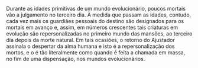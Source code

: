 ﻿Durante as idades primitivas de um mundo evolucionário, poucos mortais vão a julgamento no terceiro dia. À medida que passam as idades, contudo, cada vez mais os guardiães pessoais do destino são designados para os mortais em avanço e, assim, em números crescentes tais criaturas em evolução são repersonalizadas no primeiro mundo das mansões, ao terceiro dia depois da morte natural. Em tais ocasiões, o retorno do Ajustador assinala o despertar da alma humana e isto é a repersonalização dos mortos, e o é tão literalmente como quando é feita a chamada em massa, no fim de uma dispensação, nos mundos evolucionários.